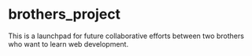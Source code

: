 # brothers_project
This is a launchpad for future collaborative efforts between two brothers who want to learn web development.
